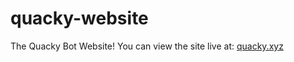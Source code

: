# quacky-website

The Quacky Bot Website! You can view the site live at: [quacky.xyz](https://quacky.xyz)
